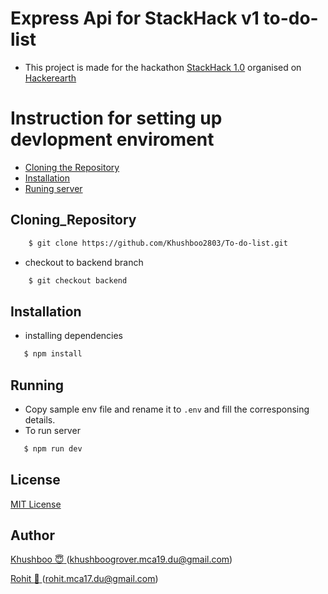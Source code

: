 # Express Api for StackHack v1 to-do-list

- This project is made for the hackathon [StackHack 1.0](https://www.hackerearth.com/challenges/hackathon/stackhack-v1/) organised on [Hackerearth](https://www.hackerearth.com/)

# Instruction for setting up devlopment enviroment

- [Cloning the Repository](#Cloning_Repository)
- [Installation](#Installation)
- [Runing server](#Running)

## Cloning_Repository

```sh
    $ git clone https://github.com/Khushboo2803/To-do-list.git
```

- checkout to backend branch

```sh
    $ git checkout backend
```

## Installation

- installing dependencies

```sh
   $ npm install
```

## Running

- Copy sample env file and rename it to `.env` and fill the corresponsing details.
- To run server

```sh
   $ npm run dev
```

## License

[MIT License](http://www.opensource.org/licenses/mit-license.php)

## Author

[Khushboo :innocent: ](https://github.com/khushboo2803) ([khushboogrover.mca19.du@gmail.com](mailto:khushboogrover.mca19.du@gmail.com))


[Rohit :shushing_face: ](https://github.com/rnayak1) ([rohit.mca17.du@gmail.com](mailto:rohit.mca17.du@gmail.com))

